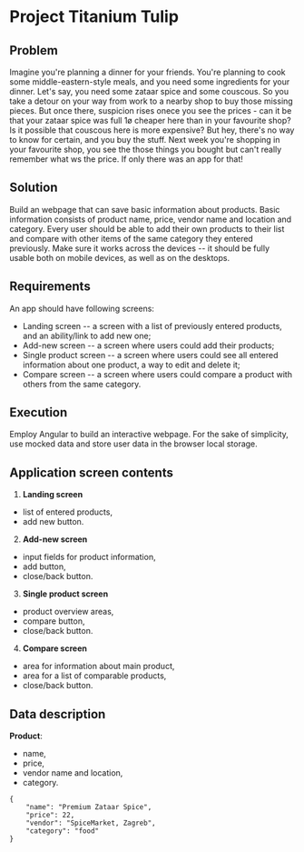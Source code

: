 # Project Titanium Tulip

## Problem
Imagine you're planning a dinner for your friends. You're planning to cook some middle-eastern-style meals, and you need some ingredients for your dinner. Let's say, you need some zataar spice and some couscous. So you take a detour on your way from work to a nearby shop to buy those missing pieces. But once there, suspicion rises onece you see the prices - can it be that your zataar spice was full 1ø cheaper here than in your favourite shop? Is it possible that couscous here is more expensive? But hey, there's no way to know for certain, and you buy the stuff. Next week you're shopping in your favourite shop, you see the those things you bought but can't really remember what ws the price. If only there was an app for that!

## Solution
Build an webpage that can save basic information about products. Basic information consists of product name, price, vendor name and location and category. Every user should be able to add their own products to their list and compare with other items of the same category they entered previously. Make sure it works across the devices -- it should be fully usable both on mobile devices, as well as on the desktops.

## Requirements
An app should have following screens:

- Landing screen -- a screen with a list of previously entered products, and an ability/link to add new one;
- Add-new screen -- a screen where users could add their products;
- Single product screen -- a screen where users could see all entered information about one product, a way to edit and delete it;
- Compare screen -- a screen where users could compare a product with others from the same category.

## Execution
Employ Angular to build an interactive webpage. For the sake of simplicity, use mocked data and store user data in the browser local storage.

## Application screen contents
1. **Landing screen**
  - list of entered products,
  - add new button.
2. **Add-new screen**
  - input fields for product information,
  - add button,
  - close/back button.
3. **Single product screen**
  - product overview areas,
  - compare button,
  - close/back button.
4. **Compare screen**
  - area for information about main product,
  - area for a list of comparable products,
  - close/back button.

## Data description
**Product**:
- name,
- price,
- vendor name and location,
- category.

```
{
    "name": "Premium Zataar Spice",
    "price": 22,
    "vendor": "SpiceMarket, Zagreb",
    "category": "food"
}
```

